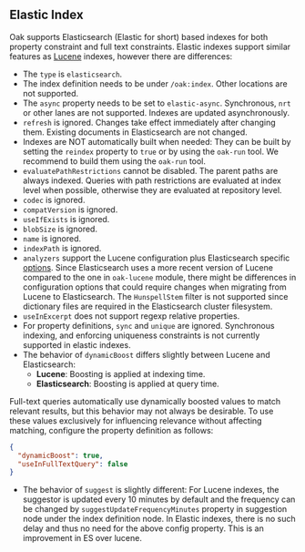 <!--
   Licensed to the Apache Software Foundation (ASF) under one or more
   contributor license agreements.  See the NOTICE file distributed with
   this work for additional information regarding copyright ownership.
   The ASF licenses this file to You under the Apache License, Version 2.0
   (the "License"); you may not use this file except in compliance with
   the License.  You may obtain a copy of the License at

       http://www.apache.org/licenses/LICENSE-2.0

   Unless required by applicable law or agreed to in writing, software
   distributed under the License is distributed on an "AS IS" BASIS,
   WITHOUT WARRANTIES OR CONDITIONS OF ANY KIND, either express or implied.
   See the License for the specific language governing permissions and
   limitations under the License.
  -->

## Elastic Index

Oak supports Elasticsearch (Elastic for short) based indexes for both property constraint and full text constraints. 
Elastic indexes support similar features as [Lucene][lucene] indexes, 
however there are differences:

* The `type` is `elasticsearch`.
* The index definition needs to be under `/oak:index`.
  Other locations are not supported.
* The `async` property needs to be set to `elastic-async`. 
  Synchronous, `nrt` or other lanes are not supported.
  Indexes are updated asynchronously.
* `refresh` is ignored.
  Changes take effect immediately after changing them.
  Existing documents in Elasticsearch are not changed.
* Indexes are NOT automatically built when needed: 
  They can be built by setting the `reindex` property to `true` or by using the `oak-run` tool.
  We recommend to build them using the `oak-run` tool.
* `evaluatePathRestrictions` cannot be disabled. The parent paths are always indexed. Queries with path restrictions are 
  evaluated at index level when possible, otherwise they are evaluated at repository level.
* `codec` is ignored.
* `compatVersion` is ignored.
* `useIfExists` is ignored.
* `blobSize` is ignored.
* `name` is ignored.
* `indexPath` is ignored.
* `analyzers` support the Lucene configuration plus Elasticsearch specific [options][options]. Since Elasticsearch uses
  a more recent version of Lucene compared to the one in `oak-lucene` module, there might be differences in configuration options
  that could require changes when migrating from Lucene to Elasticsearch.
  The `HunspellStem` filter is not supported since dictionary files are required in the Elasticsearch cluster filesystem.
* `useInExcerpt` does not support regexp relative properties.
* For property definitions, `sync` and `unique` are ignored.
  Synchronous indexing, and enforcing uniqueness constraints is not currently supported in elastic indexes.
* The behavior of `dynamicBoost` differs slightly between Lucene and Elasticsearch:  
  - **Lucene**: Boosting is applied at indexing time.  
  - **Elasticsearch**: Boosting is applied at query time.  

Full-text queries automatically use dynamically boosted values to match relevant results, but this behavior may not always be desirable.
To use these values exclusively for influencing relevance without affecting matching, configure the property definition as follows:
```json
{
  "dynamicBoost": true,
  "useInFullTextQuery": false
}
```
* The behavior of `suggest` is slightly different:
  For Lucene indexes, the suggestor is updated every 10 minutes by default and the frequency
  can be changed by `suggestUpdateFrequencyMinutes` property in suggestion node under the index definition node.
  In Elastic indexes, there is no such delay and thus no need for the above config property. This is an improvement in ES over lucene.

[lucene]: https://jackrabbit.apache.org/oak/docs/query/lucene.html
[options]: https://www.elastic.co/guide/en/elasticsearch/reference/current/configure-text-analysis.html
